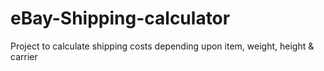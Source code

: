 # eBay-Shipping-calculator
Project to calculate shipping costs depending upon item, weight, height &amp; carrier
